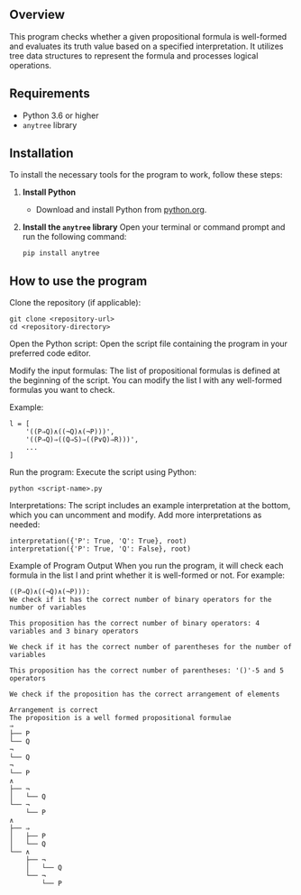 ## Overview
This program checks whether a given propositional formula is well-formed and evaluates its truth value based on a specified interpretation. It utilizes tree data structures to represent the formula and processes logical operations.

## Requirements
- Python 3.6 or higher
- `anytree` library

## Installation
To install the necessary tools for the program to work, follow these steps:

1. **Install Python**
   - Download and install Python from [python.org](https://www.python.org/downloads/).

2. **Install the `anytree` library**
   Open your terminal or command prompt and run the following command:
   ```
   pip install anytree

## How to use the program
Clone the repository (if applicable):

```
git clone <repository-url>
cd <repository-directory> 
```
Open the Python script: Open the script file containing the program in your preferred code editor.

Modify the input formulas: The list of propositional formulas is defined at the beginning of the script. You can modify the list l with any well-formed formulas you want to check.

Example:
```
l = [
    '((P⇒Q)∧((¬Q)∧(¬P)))',
    '((P⇒Q)⇒((Q⇒S)⇒((P∨Q)⇒R)))',
    ...
]
```
Run the program: Execute the script using Python:
```
python <script-name>.py
```
Interpretations: The script includes an example interpretation at the bottom, which you can uncomment and modify. Add more interpretations as needed:

```
interpretation({'P': True, 'Q': True}, root)
interpretation({'P': True, 'Q': False}, root)
```
Example of Program Output
When you run the program, it will check each formula in the list l and print whether it is well-formed or not. For example:
```
((P⇒Q)∧((¬Q)∧(¬P))): 
We check if it has the correct number of binary operators for the number of variables

This proposition has the correct number of binary operators: 4 variables and 3 binary operators

We check if it has the correct number of parentheses for the number of variables

This proposition has the correct number of parentheses: '()'-5 and 5 operators

We check if the proposition has the correct arrangement of elements

Arrangement is correct
The proposition is a well formed propositional formulae
⇒
├── P
└── Q
¬
└── Q
¬
└── P
∧
├── ¬
│   └── Q
└── ¬
    └── P
∧
├── ⇒
│   ├── P
│   └── Q
└── ∧
    ├── ¬
    │   └── Q
    └── ¬
        └── P
```

